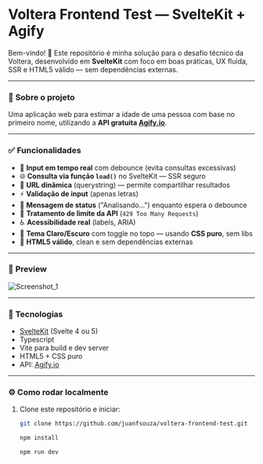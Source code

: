 # Voltera Frontend Test — SvelteKit + Agify

Bem-vindo! 🚀 Este repositório é minha solução para o desafio técnico da Voltera, desenvolvido em **SvelteKit** com foco em boas práticas, UX fluida, SSR e HTML5 válido — sem dependências externas.

---

### 📌 **Sobre o projeto**

Uma aplicação web para estimar a idade de uma pessoa com base no primeiro nome, utilizando a **API gratuita [Agify.io](https://agify.io)**.

---

### ✅ **Funcionalidades**

- 🔎 **Input em tempo real** com debounce (evita consultas excessivas)
- 🌐 **Consulta via função `load()`** no SvelteKit — SSR seguro
- 🔗 **URL dinâmica** (querystring) — permite compartilhar resultados
- ⚡ **Validação de input** (apenas letras)
- 🔄 **Mensagem de status** ("Analisando...") enquanto espera o debounce
- 🚫 **Tratamento de limite da API** (`429 Too Many Requests`)
- ♿ **Acessibilidade real** (labels, ARIA)
- 🎨 **Tema Claro/Escuro** com toggle no topo — usando **CSS puro**, sem libs
- 📄 **HTML5 válido**, clean e sem dependências externas

---

### 📸 **Preview**

![Screenshot_1](https://github.com/user-attachments/assets/79055fc4-9ee7-48cc-a93c-53caa64ef09c)

---

### 🧩 **Tecnologias**

- [SvelteKit](https://kit.svelte.dev/) (Svelte 4 ou 5)
- Typescript
- Vite para build e dev server
- HTML5 + CSS puro
- API: [Agify.io](https://agify.io)

---

### ⚙️ **Como rodar localmente**

1. Clone este repositório e iniciar:
   ```bash
   git clone https://github.com/juanfsouza/voltera-frontend-test.git

   npm install

   npm run dev
